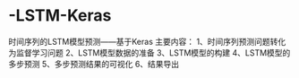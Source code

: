 # -LSTM-Keras
时间序列的LSTM模型预测——基于Keras
主要内容：
1、时间序列预测问题转化为监督学习问题
2、LSTM模型数据的准备
3、LSTM模型的构建
4、LSTM模型的多步预测
5、多步预测结果的可视化
6、结果导出

